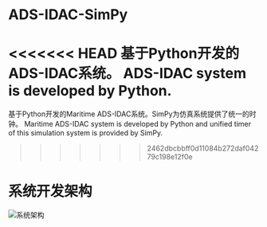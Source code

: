 # ADS-IDAC-SimPy

<<<<<<< HEAD
基于Python开发的ADS-IDAC系统。
ADS-IDAC system is developed by Python.
=======
基于Python开发的Maritime ADS-IDAC系统。SimPy为仿真系统提供了统一的时钟。
Maritime ADS-IDAC system is developed by Python and unified timer of this simulation system is provided by SimPy.
>>>>>>> 2462dbcbbff0d11084b272daf04279c198e12f0e


# 系统开发架构

![系统架构](https://github.com/Eternal-Br/ADS-IDAC-SimPy/blob/master/%E5%BC%80%E5%8F%91%E6%96%87%E6%A1%A3/images/Framework.jpg)
